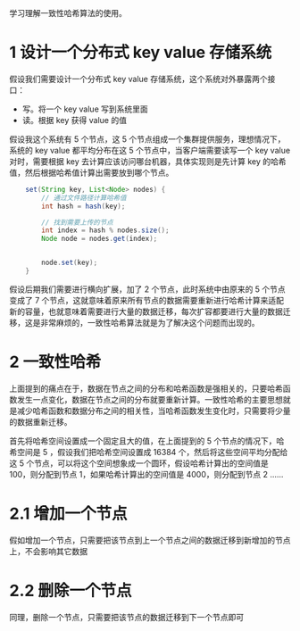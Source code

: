 学习理解一致性哈希算法的使用。

# 1 设计一个分布式 key value 存储系统

假设我们需要设计一个分布式 key value 存储系统，这个系统对外暴露两个接口：

- 写。将一个 key value 写到系统里面
- 读。根据 key 获得 value 的值

假设我这个系统有 5 个节点，这 5 个节点组成一个集群提供服务，理想情况下，系统的 key value 都平均分布在这 5 个节点中，当客户端需要读写一个 key value 对时，需要根据 key 去计算应该访问哪台机器，具体实现则是先计算 key 的哈希值，然后根据哈希值计算出需要放到哪个节点。

```java
    set(String key, List<Node> nodes) {
        // 通过文件路径计算哈希值
        int hash = hash(key);

        // 找到需要上传的节点
        int index = hash % nodes.size();
        Node node = nodes.get(index);


        node.set(key);
    }
```
假设后期我们需要进行横向扩展，加了 2 个节点，此时系统中由原来的 5 个节点变成了 7 个节点，这就意味着原来所有节点的数据需要重新进行哈希计算来适配新的容量，也就意味着需要进行大量的数据迁移，每次扩容都要进行大量的数据迁移，这是非常麻烦的，一致性哈希算法就是为了解决这个问题而出现的。

# 2 一致性哈希

上面提到的痛点在于，数据在节点之间的分布和哈希函数是强相关的，只要哈希函数发生一点变化，数据在节点之间的分布就要重新计算。一致性哈希的主要思想就是减少哈希函数和数据分布之间的相关性，当哈希函数发生变化时，只需要将少量的数据重新迁移。

首先将哈希空间设置成一个固定且大的值，在上面提到的 5 个节点的情况下，哈希空间是 5 ，假设我们把哈希空间设置成 16384 个，然后将这些空间平均分配给这 5 个节点，可以将这个空间想象成一个圆环，假设哈希计算出的空间值是 100，则分配到节点 1，如果哈希计算出的空间值是 4000，则分配到节点 2 ......

# 2.1 增加一个节点

假如增加一个节点，只需要把该节点到上一个节点之间的数据迁移到新增加的节点上，不会影响其它数据

# 2.2 删除一个节点

同理，删除一个节点，只需要把该节点的数据迁移到下一个节点即可

